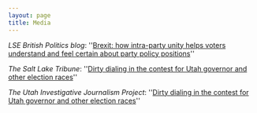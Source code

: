 ```yaml
---
layout: page
title: Media
---
```


_LSE British Politics blog_: ''[Brexit: how intra-party unity helps voters understand and feel certain about party policy positions](https://blogs.lse.ac.uk/politicsandpolicy/voter-perceptions-policy-positions/)''

_The Salt Lake Tribune_: ''[Dirty dialing in the contest for Utah governor and other election races](https://www.sltrib.com/news/politics/2020/10/17/dirty-dialing-contest/)''

_The Utah Investigative Journalism Project_: ''[Dirty dialing in the contest for Utah governor and other election races](http://utahinvestigative.org/dirty-dialing-contest-utah-governor-election-races/)''
